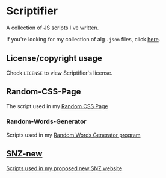 # Scriptifier
A collection of JS scripts I've written. 

If you're looking for my collection of alg `.json` files, click <a href="https://github.com/OWelton-Rosie/alg-jsons">here</a>.

## License/copyright usage
Check `LICENSE` to view Scriptifier's license.

## Random-CSS-Page
The script used in my <a href="https://github.com/OWelton-Rosie/Random-CSS-Page">Random CSS Page</a>

### Random-Words-Generator
Scripts used in my <a href="https://github.com/OWelton-Rosie/Random-Words-Generator">Random Words Generator program

## SNZ-new
Scripts used in my <a href="https://github.com/OWelton-Rosie/SNZ-new">proposed new SNZ website</a>

